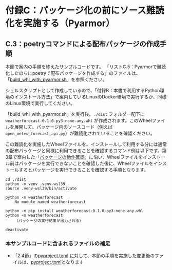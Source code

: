 # 付録C：パッケージ化の前にソース難読化を実施する（Pyarmor）

## C.3：poetryコマンドによる配布パッケージの作成手順

本節で案内の手順を終えたサンプルコードです。
「リストC.5：Pyarmorで難読化したのちにpoetryで配布パッケージを作成する」のファイルは、
「[build_whl_with_pyarmor.sh](./build_whl_with_pyarmor.sh)」を参照ください。

シェルスクリプトとして作成しているので、「付録B：本書で利用するPython環境のインストール方法」で案内しているLinuxのDocker環境で実行するか、同様のLinux環境で実行してください。

「build_whl_with_pyarmor.sh」を実行後、`./dist` フォルダー配下に `weatherforecast-0.1.0-py3-none-any.whl` が作成されます。このWheelファイルを展開して、パッケージ内のソースコード（例えば`open_meteo_forecast_api.py`）が難読化されていることを確認ください。

この難読化を実施したWheelファイルを、インストールして利用する分には通常の配布パッケージと同様に利用できることを確認するコマンド例は以下です。第3章で案内した「[パッケージの動作確認](../../chapter03/README.md)」に沿い、Wheelファイルをインストール前はパッケージを実行できないことを確認した後に、Wheelファイルをインストールするとパッケージを実行できることを確認する手順となります。

```
cd ./dist
python -m venv .venv-wsl39 
source .venv-wsl39/bin/activate

python -m weatherforecast
    No module named weatherforecast

python -m pip install weatherforecast-0.1.0-py3-none-any.whl
python -m weatherforecast
    （パッケージの実行結果が出力される）

deactivate
```



### 本サンプルコードに含まれるファイルの補足

* 「2.4節」の[pyproject.toml](../../chapter02/section2-4/pyproject.toml) に対して、本節の手順を実施した変更後のファイルは、[pyproject.toml](./pyproject.toml)となります




